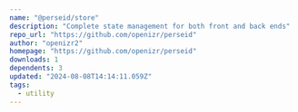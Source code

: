 ```yaml
---
name: "@perseid/store"
description: "Complete state management for both front and back ends"
repo_url: "https://github.com/openizr/perseid"
author: "openizr2"
homepage: "https://github.com/openizr/perseid"
downloads: 1
dependents: 3
updated: "2024-08-08T14:14:11.059Z"
tags: 
  - utility
---
```

